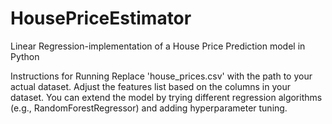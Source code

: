 # HousePriceEstimator
 Linear Regression-implementation of a House Price Prediction model in Python 
 
Instructions for Running
Replace 'house_prices.csv' with the path to your actual dataset.
Adjust the features list based on the columns in your dataset.
You can extend the model by trying different regression algorithms (e.g., RandomForestRegressor) and adding hyperparameter tuning.